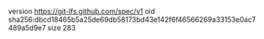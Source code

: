 version https://git-lfs.github.com/spec/v1
oid sha256:dbcd18465b5a25de69db58173bd43e142f6f46566269a33153e0ac7489a5d9e7
size 283
